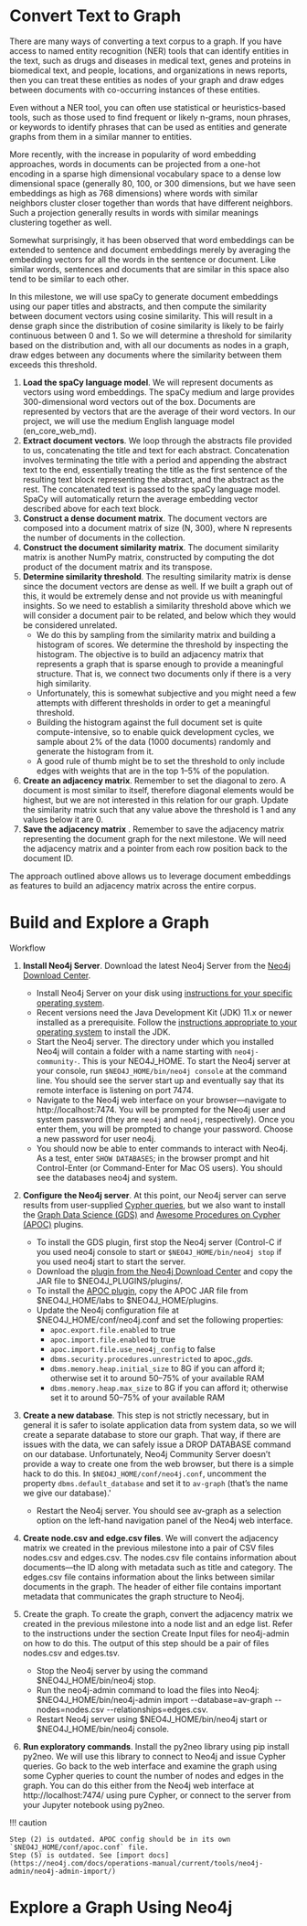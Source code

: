 # Convert Text to Graph

There are many ways of converting a text corpus to a graph. If you have access to named entity recognition (NER) tools that can identify entities in the text, such as drugs and diseases in medical text, genes and proteins in biomedical text, and people, locations, and organizations in news reports, then you can treat these entities as nodes of your graph and draw edges between documents with co-occurring instances of these entities.

Even without a NER tool, you can often use statistical or heuristics-based tools, such as those used to find frequent or likely n-grams, noun phrases, or keywords to identify phrases that can be used as entities and generate graphs from them in a similar manner to entities.

More recently, with the increase in popularity of word embedding approaches, words in documents can be projected from a one-hot encoding in a sparse high dimensional vocabulary space to a dense low dimensional space (generally 80, 100, or 300 dimensions, but we have seen embeddings as high as 768 dimensions) where words with similar neighbors cluster closer together than words that have different neighbors. Such a projection generally results in words with similar meanings clustering together as well.

Somewhat surprisingly, it has been observed that word embeddings can be extended to sentence and document embeddings merely by averaging the embedding vectors for all the words in the sentence or document. Like similar words, sentences and documents that are similar in this space also tend to be similar to each other.

In this milestone, we will use spaCy to generate document embeddings using our paper titles and abstracts, and then compute the similarity between document vectors using cosine similarity. This will result in a dense graph since the distribution of cosine similarity is likely to be fairly continuous between 0 and 1. So we will determine a threshold for similarity based on the distribution and, with all our documents as nodes in a graph, draw edges between any documents where the similarity between them exceeds this threshold.

1. **Load the spaCy language model**. We will represent documents as vectors using word embeddings. The spaCy medium and large provides 300-dimensional word vectors out of the box. Documents are represented by vectors that are the average of their word vectors. In our project, we will use the medium English language model (en_core_web_md).
2. **Extract document vectors**. We loop through the abstracts file provided to us, concatenating the title and text for each abstract. Concatenation involves terminating the title with a period and appending the abstract text to the end, essentially treating the title as the first sentence of the resulting text block representing the abstract, and the abstract as the rest. The concatenated text is passed to the spaCy language model. SpaCy will automatically return the average embedding vector described above for each text block.
3. **Construct a dense document matrix**. The document vectors are composed into a document matrix of size (N, 300), where N represents the number of documents in the collection.
4. **Construct the document similarity matrix**. The document similarity matrix is another NumPy matrix, constructed by computing the dot product of the document matrix and its transpose.
5. **Determine similarity threshold**. The resulting similarity matrix is dense since the document vectors are dense as well. If we built a graph out of this, it would be extremely dense and not provide us with meaningful insights. So we need to establish a similarity threshold above which we will consider a document pair to be related, and below which they would be considered unrelated.
   - We do this by sampling from the similarity matrix and building a histogram of scores. We determine the threshold by inspecting the histogram. The objective is to build an adjacency matrix that represents a graph that is sparse enough to provide a meaningful structure. That is, we connect two documents only if there is a very high similarity.
   - Unfortunately, this is somewhat subjective and you might need a few attempts with different thresholds in order to get a meaningful threshold.
   - Building the histogram against the full document set is quite compute-intensive, so to enable quick development cycles, we sample about 2% of the data (1000 documents) randomly and generate the histogram from it.
   - A good rule of thumb might be to set the threshold to only include edges with weights that are in the top 1–5% of the population.
6. **Create an adjacency matrix**. Remember to set the diagonal to zero. A document is most similar to itself, therefore diagonal elements would be highest, but we are not interested in this relation for our graph.
Update the similarity matrix such that any value above the threshold is 1 and any values below it are 0.
7. **Save the adjacency matrix** . Remember to save the adjacency matrix representing the document graph for the next milestone. We will need the adjacency matrix and a pointer from each row position back to the document ID.

The approach outlined above allows us to leverage document embeddings as features to build an adjacency matrix across the entire corpus.

# Build and Explore a Graph

Workflow

1. **Install Neo4j Server**. Download the latest Neo4j Server from the [Neo4j Download Center](https://neo4j.com/download-center/). 
   - Install Neo4j Server on your disk using [instructions for your specific operating system](https://neo4j.com/docs/operations-manual/current/installation/).
   - Recent versions need the Java Development Kit (JDK) 11.x or newer installed as a prerequisite. Follow the [instructions appropriate to your operating system](https://www.oracle.com/java/technologies/javase-jdk11-downloads.html) to install the JDK.
   - Start the Neo4j server. The directory under which you installed Neo4j will contain a folder with a name starting with `neo4j-community-`. This is your NEO4J_HOME. To start the Neo4j server at your console, run `$NEO4J_HOME/bin/neo4j console` at the command line. You should see the server start up and eventually say that its remote interface is listening on port 7474.
   - Navigate to the Neo4j web interface on your browser—navigate to http://localhost:7474. You will be prompted for the Neo4j user and system password (they are `neo4j` and `neo4j`, respectively). Once you enter them, you will be prompted to change your password. Choose a new password for user neo4j.
   - You should now be able to enter commands to interact with Neo4j. As a test, enter `SHOW DATABASES`; in the browser prompt and hit Control-Enter (or Command-Enter for Mac OS users). You should see the databases neo4j and system.

2. **Configure the Neo4j server**. At this point, our Neo4j server can serve results from user-supplied [Cypher queries](https://neo4j.com/developer/cypher/), but we also want to install the [Graph Data Science (GDS)](https://neo4j.com/docs/graph-data-science/current/) and [Awesome Procedures on Cypher (APOC)](https://neo4j.com/labs/apoc/) plugins.
   - To install the GDS plugin, first stop the Neo4j server (Control-C if you used neo4j console to start or `$NEO4J_HOME/bin/neo4j stop` if you used neo4j start to start the server. 
   - Download the [plugin from the Neo4j Download Center](https://neo4j.com/docs/graph-data-science/current/installation/neo4j-server/) and copy the JAR file to $NEO4J_PLUGINS/plugins/. 
   - To install the [APOC plugin](https://neo4j.com/docs/apoc/current/installation/#apoc), copy the APOC JAR file from $NEO4J_HOME/labs to $NEO4J_HOME/plugins. 
   - Update the Neo4j configuration file at $NEO4J_HOME/conf/neo4j.conf and set the following properties:
     - `apoc.export.file.enabled` to true 
     - `apoc.import.file.enabled` to true
     - `apoc.import.file.use_neo4j_config` to false
     - `dbms.security.procedures.unrestricted` to apoc.*,gds.*
     - `dbms.memory.heap.initial_size` to 8G if you can afford it; otherwise set it to around 50–75% of your available RAM
     - `dbms.memory.heap.max_size` to 8G if you can afford it; otherwise set it to around 50–75% of your available RAM

3. **Create a new database**. This step is not strictly necessary, but in general it is safer to isolate application data from system data, so we will create a separate database to store our graph. That way, if there are issues with the data, we can safely issue a DROP DATABASE command on our database. Unfortunately, Neo4j Community Server doesn’t provide a way to create one from the web browser, but there is a simple hack to do this. In `$NEO4J_HOME/conf/neo4j.conf`, uncomment the property `dbms.default_database` and set it to `av-graph` (that’s the name we give our database).'
   - Restart the Neo4j server. You should see av-graph as a selection option on the left-hand navigation panel of the Neo4j web interface.
4. **Create node.csv and edge.csv files**. We will convert the adjacency matrix we created in the previous milestone into a pair of CSV files nodes.csv and edges.csv. The nodes.csv file contains information about documents—the ID along with metadata such as title and category. The edges.csv file contains information about the links between similar documents in the graph. The header of either file contains important metadata that communicates the graph structure to Neo4j.
5. Create the graph. To create the graph, convert the adjacency matrix we created in the previous milestone into a node list and an edge list. Refer to the instructions under the section Create Input files for neo4j-admin on how to do this. The output of this step should be a pair of files nodes.csv and edges.tsv.
   - Stop the Neo4j server by using the command $NEO4J_HOME/bin/neo4j stop.
   - Run the neo4j-admin command to load the files into Neo4j: $NEO4J_HOME/bin/neo4j-admin import --database=av-graph --nodes=nodes.csv --relationships=edges.csv.
   - Restart Neo4j server using $NEO4J_HOME/bin/neo4j start or $NEO4J_HOME/bin/neo4j console.
6. **Run exploratory commands**. Install the py2neo library using pip install py2neo. We will use this library to connect to Neo4j and issue Cypher queries. Go back to the web interface and examine the graph using some Cypher queries to count the number of nodes and edges in the graph. You can do this either from the Neo4j web interface at http://localhost:7474/ using pure Cypher, or connect to the server from your Jupyter notebook using py2neo.

!!! caution

    Step (2) is outdated. APOC config should be in its own `$NEO4J_HOME/conf/apoc.conf` file.
    Step (5) is outdated. See [import docs](https://neo4j.com/docs/operations-manual/current/tools/neo4j-admin/neo4j-admin-import/)

# Explore a Graph Using Neo4j

